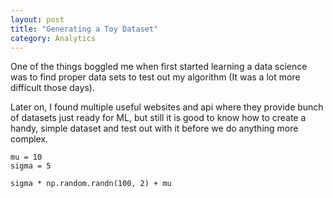 ```yaml
--- 
layout: post
title: "Generating a Toy Dataset" 
category: Analytics 
---
```


One of the things boggled me when first started learning a data science was to find proper data sets to test out my algorithm (It was a lot more difficult those days).

Later on, I found multiple useful websites and api where they provide bunch of datasets just ready for ML, but still it is good to know how to create a handy, simple dataset and test out with it before we do anything more complex.


```
mu = 10
sigma = 5

sigma * np.random.randn(100, 2) + mu
```
